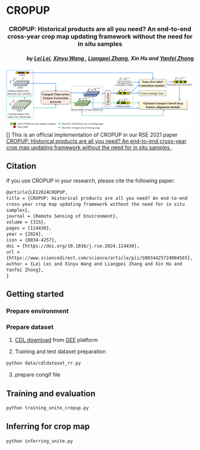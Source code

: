 # CROPUP
<h3 align="center">CROPUP: Historical products are all you need? An end-to-end cross-year crop map updating framework without the need for in situ samples </h3>

<h5 align="right">by <a href="https://ll0912.github.io/">Lei Lei</a>,  <a href="https://jszy.whu.edu.cn/WangXinyu/zh_CN/index.htm">Xinyu Wang </a>, <a href="http://www.lmars.whu.edu.cn/prof_web/zhangliangpei/rs/index.html">Liangpei Zhang</a>, Xin Hu and <a href="http://rsidea.whu.edu.cn/">Yanfei Zhong</a></h5>

![introduction](img/CROPUP.jpg)
[]
This is an official implementation of CROPUP in our RSE 2021 paper <a href="https://www.sciencedirect.com/science/article/pii/S0034425724004565?dgcid=author#ab0010">CROPUP: Historical products are all you need? An end-to-end cross-year crop map updating framework without the need for in situ samples </a>.

## Citation
If you use CROPUP in your research, please cite the following paper:
```
@article{LEI2024CROPUP,
title = {CROPUP: Historical products are all you need? An end-to-end cross-year crop map updating framework without the need for in situ samples},
journal = {Remote Sensing of Environment},
volume = {315},
pages = {114430},
year = {2024},
issn = {0034-4257},
doi = {https://doi.org/10.1016/j.rse.2024.114430},
url = {https://www.sciencedirect.com/science/article/pii/S0034425724004565},
author = {Lei Lei and Xinyu Wang and Liangpei Zhang and Xin Hu and Yanfei Zhong},
}
```

## Getting started
### Prepare environment

### Prepare dataset
1. [CDL download](data/download_tile_gee.js) from <a href="https://code.earthengine.google.com/">GEE</a> platform

2. Training and test dataset preparation
```bash
python data/cdldataset_rr.py
```
3. prepare congif file

## Training and evaluation 
```bash
python training_unite_cropup.py
```

## Inferring for crop map
```bash
python inferring_unite.py
```
